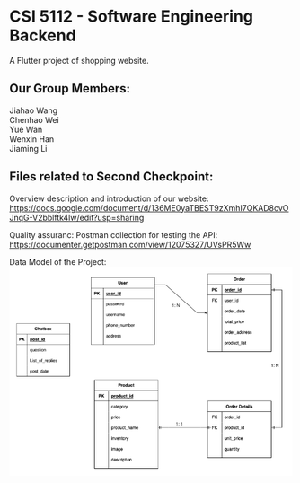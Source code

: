 # CSI 5112 - Software Engineering Backend

A Flutter project of shopping website.

## Our Group Members:
Jiahao Wang </br>
Chenhao Wei </br>
Yue Wan </br>
Wenxin Han </br>
Jiaming Li </br>

## Files related to Second Checkpoint:
Overview description and introduction of our website: 
https://docs.google.com/document/d/136ME0yaTBEST9zXmhI7QKAD8cvOJnqG-V2bblftk4lw/edit?usp=sharing </br>

Quality assuranc: Postman collection for testing the API:
https://documenter.getpostman.com/view/12075327/UVsPR5Ww </br>

Data Model of the Project: </br>
![Data Model](https://github.com/RaccoonNinja0/CSI5112Backend/blob/master/Data_Model_group8.png)
